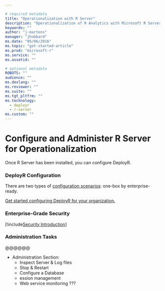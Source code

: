 ```yaml
---

# required metadata
title: "Operationalization with R Server"
description: "Operationalization of R Analytics with Microsoft R Server"
keywords: ""
author: "j-martens"
manager: "jhubbard"
ms.date: "05/06/2016"
ms.topic: "get-started-article"
ms.prod: "microsoft-r"
ms.service: ""
ms.assetid: ""

# optional metadata
ROBOTS: ""
audience: ""
ms.devlang: ""
ms.reviewer: ""
ms.suite: ""
ms.tgt_pltfrm: ""
ms.technology: 
  - deployr
  - r-server
ms.custom: ""
---
```


# Configure and Administer R Server for Operationalization

Once R Server has been installed, you can configure DeployR.

### DeployR Configuration

There are two types of [configuration scenarios](configuration-scenarios.md): one-box by enterprise-ready.

[Get started configuring DeployR for your organization.](configuration-initial.md)

### Enterprise-Grade Security

[!include[Security Introduction](../../includes/o16n/security-intro.md)]

### Administration Tasks

@@@@@@
 + Administration Section:
     + Inspect Server & Log files
     + Stop & Restart
     + Configure a Database
     + ession management
     + Web service monitoring
    ???

